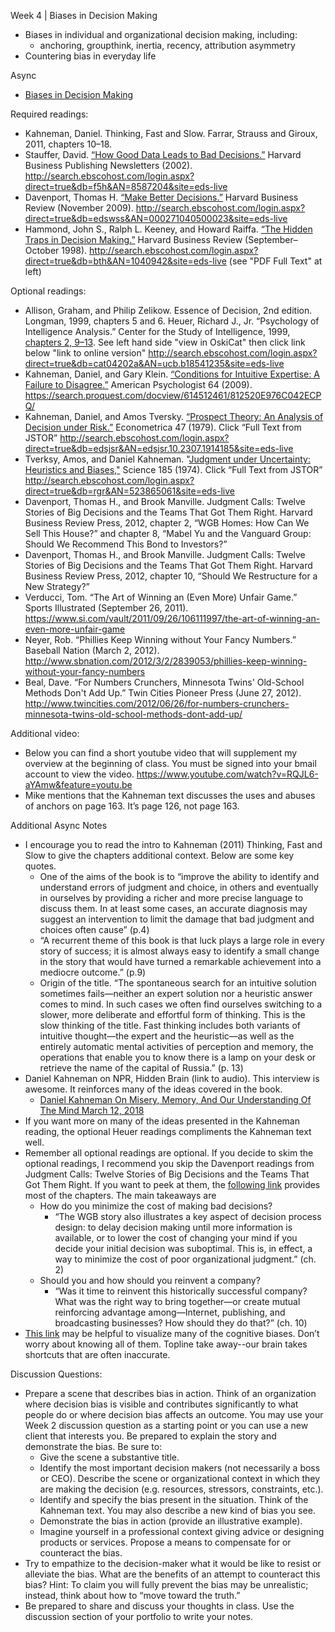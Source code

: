 Week 4 | Biases in Decision Making
  * Biases in individual and organizational decision making, including:
    * anchoring, groupthink, inertia, recency, attribution asymmetry
  * Countering bias in everyday life


Async
* [Biases in Decision Making](https://learn.datascience.berkeley.edu/ap/courses/266/sections/63f6d138-9c2e-4d9e-b9b1-4d2e70788eaf/coursework/courseModule/657e66fd-3839-43f3-a2e5-79f87b948318)

Required readings:
* Kahneman, Daniel. Thinking, Fast and Slow. Farrar, Strauss and Giroux, 2011, chapters 10–18.
* Stauffer, David. [“How Good Data Leads to Bad Decisions.”](./How_Good_Data_Leads_to_Bad_Decisions.pdf) Harvard Business Publishing Newsletters (2002). http://search.ebscohost.com/login.aspx?direct=true&db=f5h&AN=8587204&site=eds-live
* Davenport, Thomas H. [“Make Better Decisions.”](./Make_Better_Decisions.pdf) Harvard Business Review (November 2009). http://search.ebscohost.com/login.aspx?direct=true&db=edswss&AN=000271040500023&site=eds-live
* Hammond, John S., Ralph L. Keeney, and Howard Raiffa. [“The Hidden Traps in Decision Making.”](./THE_HIDDEN_TRAPS_IN_DECISION_MAKING.pdf) Harvard Business Review (September–October 1998). http://search.ebscohost.com/login.aspx?direct=true&db=bth&AN=1040942&site=eds-live (see "PDF Full Text" at left)

Optional readings:
* Allison, Graham, and Philip Zelikow. Essence of Decision, 2nd edition. Longman, 1999, chapters 5 and 6. 
Heuer, Richard J., Jr. “Psychology of Intelligence Analysis.” Center for the Study of Intelligence, 1999, [chapters 2, 9–13](./../Week2/PsychologyOfIntelligenceAnalysis.pdf). See left hand side "view in OskiCat" then click link below "link to online version" http://search.ebscohost.com/login.aspx?direct=true&db=cat04202a&AN=ucb.b18541235&site=eds-live
* Kahneman, Daniel, and Gary Klein. [“Conditions for Intuitive Expertise: A Failure to Disagree.”](./Conditions_for_Intuitive_Expertise_A_Failure_to_Disagree.pdf) American Psychologist 64 (2009). https://search.proquest.com/docview/614512461/812520E976C042ECPQ/
* Kahneman, Daniel, and Amos Tversky. [“Prospect Theory: An Analysis of Decision under Risk.”](./Prospect_Theory_An_analysis_of_Decision_under_Risk.pdf) Econometrica 47 (1979). Click “Full Text from JSTOR” http://search.ebscohost.com/login.aspx?direct=true&db=edsjsr&AN=edsjsr.10.2307.1914185&site=eds-live
* Tverksy, Amos, and Daniel Kahneman. "[Judgment under Uncertainty: Heuristics and Biases,"](./Judgment_under_Uncertainty_Heurisgtics_and_Biases.pdf) Science 185 (1974). Click “Full Text from JSTOR” http://search.ebscohost.com/login.aspx?direct=true&db=rgr&AN=523865061&site=eds-live
* Davenport, Thomas H., and Brook Manville. Judgment Calls: Twelve Stories of Big Decisions and the Teams That Got Them Right. Harvard Business Review Press, 2012, chapter 2, “WGB Homes: How Can We Sell This House?” and chapter 8, “Mabel Yu and the Vanguard Group: Should We Recommend This Bond to Investors?”
* Davenport, Thomas H., and Brook Manville. Judgment Calls: Twelve Stories of Big Decisions and the Teams That Got Them Right. Harvard Business Review Press, 2012, chapter 10, “Should We Restructure for a New Strategy?”
* Verducci, Tom. “The Art of Winning an (Even More) Unfair Game.” Sports Illustrated (September 26, 2011). https://www.si.com/vault/2011/09/26/106111997/the-art-of-winning-an-even-more-unfair-game
* Neyer, Rob. “Phillies Keep Winning without Your Fancy Numbers.” Baseball Nation (March 2, 2012). http://www.sbnation.com/2012/3/2/2839053/phillies-keep-winning-without-your-fancy-numbers
* Beal, Dave. “For Numbers Crunchers, Minnesota Twins' Old-School Methods Don't Add Up.” Twin Cities Pioneer Press (June 27, 2012). http://www.twincities.com/2012/06/26/for-numbers-crunchers-minnesota-twins-old-school-methods-dont-add-up/


Additional video:
* Below you can find a short youtube video that will supplement my overview at the beginning of class. You must be signed into your bmail account to view the video. https://www.youtube.com/watch?v=RQJL6-aYAmw&feature=youtu.be
* Mike mentions that the Kahneman text discusses the uses and abuses of anchors on page 163. It’s page 126, not page 163. 

Additional Async Notes
* I encourage you to read the intro to Kahneman (2011) Thinking, Fast and Slow to give the chapters additional context. Below are some key quotes.
  * One of the aims of the book is to “improve the ability to identify and understand errors of judgment and choice, in others and eventually in ourselves by providing a richer and more precise language to discuss them. In at least some cases, an accurate diagnosis may suggest an intervention to limit the damage that bad judgment and choices often cause” (p.4)
  * “A recurrent theme of this book is that luck plays a large role in every story of success; it is almost always easy to identify a small change in the story that would have turned a remarkable achievement into a mediocre outcome.” (p.9)
  * Origin of the title. “The spontaneous search for an intuitive solution sometimes fails—neither an expert solution nor a heuristic answer comes to mind. In such cases we often find ourselves switching to a slower, more deliberate and effortful form of thinking. This is the slow thinking of the title. Fast thinking includes both variants of intuitive thought—the expert and the heuristic—as well as the entirely automatic mental activities of perception and memory, the operations that enable you to know there is a lamp on your desk or retrieve the name of the capital of Russia.” (p. 13)
* Daniel Kahneman on NPR, Hidden Brain (link to audio). This interview is awesome. It reinforces many of the ideas covered in the book. 
  * [Daniel Kahneman On Misery, Memory, And Our Understanding Of The Mind March 12, 2018](https://www.npr.org/2018/03/12/592986190/daniel-kahneman-on-misery-memory-and-our-understanding-of-the-mind)
* If you want more on many of the ideas presented in the Kahneman reading, the optional Heuer readings compliments the Kahneman text well.
* Remember all optional readings are optional. If you decide to skim the optional readings, I recommend you skip the Davenport readings from Judgment Calls: Twelve Stories of Big Decisions and the Teams That Got Them Right. If you want to peek at them, the [following link](https://books.google.com/books?id=H-wtglBZ5wIC&printsec=frontcover&dq=Judgment+calls+:+12+stories+of+big+decisions+and+the+teams+that+got+them+right&hl=en&sa=X&ved=0ahUKEwis1t3K0v7YAhVG5mMKHevMDgkQ6AEIMDAB#v=onepage&q&f=false) provides most of the chapters. The main takeaways are 
  * How do you minimize the cost of making bad decisions?
    * “The WGB story also illustrates a key aspect of decision process design: to delay decision making until more information is available, or to lower the cost of changing your mind if you decide your initial decision was suboptimal. This is, in effect, a way to minimize the cost of poor organizational judgment.” (ch. 2) 
  * Should you and how should you reinvent a company?
    * “Was it time to reinvent this historically successful company? What was the right way to bring together—or create mutual reinforcing advantage among—Internet, publishing, and broadcasting businesses? How should they do that?” (ch. 10)
* [This link](https://www.visualcapitalist.com/wp-content/uploads/2017/09/cognitive-bias-infographic.html) may be helpful to visualize many of the cognitive biases. Don’t worry about knowing all of them. Topline take away--our brain takes shortcuts that are often inaccurate. 

Discussion Questions:
* Prepare a scene that describes bias in action. Think of an organization where decision bias is visible and contributes significantly to what people do or where decision bias affects an outcome. You may use your Week 2 discussion question as a starting point or you can use a new client that interests you. Be prepared to explain the story and demonstrate the bias. Be sure to:
  * Give the scene a substantive title.
  * Identify the most important decision makers (not necessarily a boss or CEO). Describe the scene or organizational context in which they are making the decision (e.g. resources, stressors, constraints, etc.).
  * Identify and specify the bias present in the situation. Think of the Kahneman text. You may also describe a new kind of bias you see.
  * Demonstrate the bias in action (provide an illustrative example).
  * Imagine yourself in a professional context giving advice or designing products or services. Propose a means to compensate for or counteract the bias.
* Try to empathize to the decision-maker what it would be like to resist or alleviate the bias. What are the benefits of an attempt to counteract this bias? Hint: To claim you will fully prevent the bias may be unrealistic; instead, think about how to “move toward the truth.”
* Be prepared to share and discuss your thoughts in class. Use the discussion section of your portfolio to write your notes.

